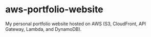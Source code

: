 # aws-portfolio-website
My personal portfolio website hosted on AWS (S3, CloudFront, API Gateway, Lambda, and DynamoDB).
